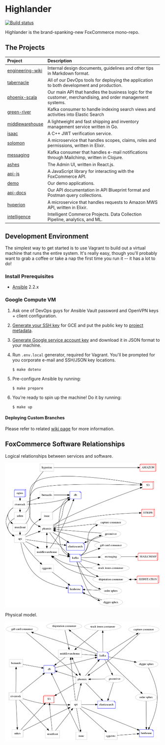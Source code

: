 # Highlander

[![Build status](https://badge.buildkite.com/9194ecb4f86c089e8962db23843a00662dac85e98418697dd4.svg)](https://buildkite.com/foxcommerce/developer-appliance-gce)

Highlander is the brand-spanking-new FoxCommerce mono-repo.

## The Projects

| Project                                     | Description                                                                                                  |
|:--------------------------------------------|:-------------------------------------------------------------------------------------------------------------|
| [engineering-wiki](engineering-wiki)        | Internal design documents, guidelines and other tips in Markdown format.                                     |
| [tabernacle](tabernacle)                    | All of our DevOps tools for deploying the application to both development and production.                    |
| [phoenix-scala](phoenix-scala)              | Our main API that handles the business logic for the customer, merchandising, and order management systems.  |
| [green-river](green-river)                  | Kafka consumer to handle indexing search views and activities into Elastic Search                            |
| [middlewarehouse](middlewarehouse)          | A lightweight and fast shipping and inventory management service written in Go.                              |
| [isaac](isaac)                              | A C++ JWT verification service.                                                                              |
| [solomon](solomon)                          | A microservice that handles scopes, claims, roles and permissions, written in Elixir.                        |
| [messaging](messaging)                      | Kafka consumer that handles e-mail notifications through Mailchimp, written in Clojure.                      |
| [ashes](ashes)                              | The Admin UI, written in React.js.                                                                           |
| [api-js](https://github.com/FoxComm/api-js) | A JavaScript library for interacting with the FoxCommerce API.                                               |
| [demo](demo)                                | Our demo applications.                                                                                       |
| [api-docs](api-docs)                        | Our API documentation in API Blueprint format and Postman query collections.                                 |
| [hyperion](hyperion)                        | A microservice that handles requests to Amazon MWS API, written in Elixir.                                   |
| [intelligence](intelligence)                | Intelligent Commerce Projects. Data Collection Pipeline, analytics, and ML.                                  |

## Development Environment

The simplest way to get started is to use Vagrant to build out a virtual
machine that runs the entire system. It's really easy, though you'll
probably want to grab a coffee or take a nap the first time you run it -- it
has a lot to do!

### Install Prerequisites

- [Ansible](https://ansible.com) 2.2.x

### Google Compute VM

1. Ask one of DevOps guys for Ansible Vault password and OpenVPN keys + client configuration.

2. [Generate your SSH key](https://help.github.com/articles/generating-a-new-ssh-key-and-adding-it-to-the-ssh-agent/) for GCE and put the public key to [project metadata](https://console.cloud.google.com/compute/metadata/sshKeys?project=foxcomm-staging).

3. [Generate Google service account key](https://cloud.google.com/storage/docs/authentication#generating-a-private-key) and download it in JSON format to your machine.

4. Run `.env.local` generator, required for Vagrant. You'll be prompted for you corporate e-mail and SSH/JSON key locations.

    ```
    $ make dotenv
    ```

5. Pre-configure Ansible by running:

    ```
    $ make prepare
    ```

6. You're ready to spin up the machine! Do it by running:

    ```
    $ make up
    ```

#### Deploying Custom Branches

Please refer to related [wiki page](engineering-wiki/devops/Deploying-Custom-Branches.md) for more information.

## FoxCommerce Software Relationships

Logical relationships between services and software.

![alt text](engineering-wiki/diagrams/system/system.dot.png "Logical Model")

Physical model.

![alt text](engineering-wiki/diagrams/system/system.neato.png "Physical Model")
